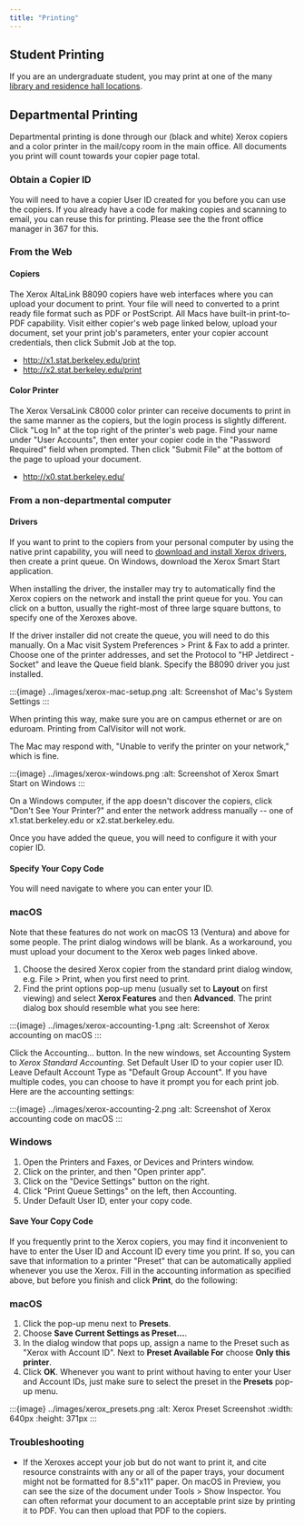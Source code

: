 ```yaml
---
title: "Printing"
---
```


## Student Printing

If you are an undergraduate student, you may print at one of the many
[library and residence hall
locations](https://studenttech.berkeley.edu/resources/printing-residence-halls-and-libraries).

## Departmental Printing

Departmental printing is done through our (black and white) Xerox
copiers and a color printer in the mail/copy room in the main
office. All documents you print will count towards your copier page
total.

### Obtain a Copier ID

You will need to have a copier User ID created for you before you can
use the copiers. If you already have a code for making copies and
scanning to email, you can reuse this for printing. Please see the the
front office manager in 367 for this.

### From the Web

#### Copiers

The Xerox AltaLink B8090 copiers have web interfaces where you can
upload your document to print. Your file will need to converted to a
print ready file format such as PDF or PostScript. All Macs have
built-in print-to-PDF capability. Visit either copier's web page linked
below, upload your document, set your print job's parameters, enter your
copier account credentials, then click Submit Job at the top.

- <http://x1.stat.berkeley.edu/print>
- <http://x2.stat.berkeley.edu/print>

#### Color Printer

The Xerox VersaLink C8000 color printer can receive documents to print
in the same manner as the copiers, but the login process is slightly
different. Click "Log In" at the top right of the printer's web page.
Find your name under "User Accounts", then enter your copier code in the
"Password Required" field when prompted. Then click "Submit File" at the
bottom of the page to upload your document.

- <http://x0.stat.berkeley.edu/>

### From a non-departmental computer

#### Drivers

If you want to print to the copiers from your personal computer by using
the native print capability, you will need to [download and install
Xerox
drivers](https://www.support.xerox.com/en-us/product/altalink-b8000-series/downloads),
then create a print queue. On Windows, download the Xerox Smart Start
application.

When installing the driver, the
installer may try to automatically find the Xerox copiers on the network
and install the print queue for you. You can click on a button, usually
the right-most of three large square buttons, to specify one of the
Xeroxes above.

If the driver installer did not create the queue, you will need to do
this manually. On a Mac visit System Preferences \> Print & Fax to add a
printer. Choose one of the printer addresses, and set the Protocol to
"HP Jetdirect - Socket" and leave the Queue field blank. Specify the
B8090 driver you just installed.

:::{image} ../images/xerox-mac-setup.png
:alt: Screenshot of Mac's System Settings
:::

When printing this way, make sure you are on campus ethernet or are on
eduroam. Printing from CalVisitor will not work.

The Mac may respond with, "Unable to verify the printer on your
network," which is fine. 

:::{image} ../images/xerox-windows.png
:alt: Screenshot of Xerox Smart Start on Windows
:::

On a Windows computer, if the app doesn't discover the copiers, click
"Don't See Your Printer?" and enter the network address manually -- one
of x1.stat.berkeley.edu or x2.stat.berkeley.edu.

Once you have added the queue, you will need to configure it with your
copier ID.

#### Specify Your Copy Code

You will need navigate to where you can enter your ID.

### macOS

Note that these features do not work on macOS 13 (Ventura) and above for
some people. The print dialog windows will be blank. As a workaround,
you must upload your document to the Xerox web pages linked above.

1.  Choose the desired Xerox copier from the standard print dialog
    window, e.g. File \> Print, when you first need to print.
2.  Find the print options pop-up menu (usually set to **Layout** on
    first viewing) and select **Xerox Features** and then **Advanced**.
    The print dialog box should resemble what you see here:

:::{image} ../images/xerox-accounting-1.png
:alt: Screenshot of Xerox accounting on macOS
:::

Click the Accounting... button. In the new windows, set Accounting
System to *Xerox Standard Accounting*. Set Default User ID to your
copier user ID. Leave Default Account Type as "Default Group Account".
If you have multiple codes, you can choose to have it prompt you for
each print job. Here are the accounting settings:

:::{image} ../images/xerox-accounting-2.png
:alt: Screenshot of Xerox accounting code on macOS
:::

### Windows

1.  Open the Printers and Faxes, or Devices and Printers window.
2.  Click on the printer, and then "Open printer app".
3.  Click on the "Device Settings" button on the right.
4.  Click "Print Queue Settings" on the left, then Accounting.
5.  Under Default User ID, enter your copy code.

#### Save Your Copy Code

If you frequently print to the Xerox copiers, you may find it
inconvenient to have to enter the User ID and Account ID every time you
print. If so, you can save that information to a printer "Preset" that
can be automatically applied whenever you use the Xerox. Fill in the
accounting information as specified above, but before you finish and
click **Print**, do the following:

</div>

### macOS

1.  Click the pop-up menu next to **Presets**.
2.  Choose **Save Current Settings as Preset...**.
3.  In the dialog window that pops up, assign a name to the Preset such
    as "Xerox with Account ID". Next to **Preset Available For** choose
    **Only this printer**.
4.  Click **OK**. Whenever you want to print without having to enter
    your User and Account IDs, just make sure to select the preset in
    the **Presets** pop-up menu.

:::{image} ../images/xerox_presets.png
:alt: Xerox Preset Screenshot
:width: 640px
:height: 371px
:::
 

### Troubleshooting

- If the Xeroxes accept your job but do not want to print it, and cite
  resource constraints with any or all of the paper trays, your document
  might not be formatted for 8.5"x11" paper. On macOS in Preview, you
  can see the size of the document under Tools \> Show Inspector. You
  can often reformat your document to an acceptable print size by
  printing it to PDF. You can then upload that PDF to the copiers.
